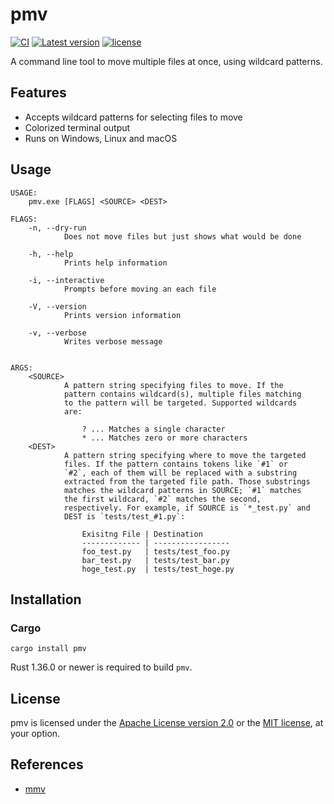 # pmv

[![CI](https://github.com/sgryjp/pmv/actions/workflows/ci.yml/badge.svg)][ci-status]
[![Latest version](https://img.shields.io/crates/v/pmv)](https://crates.io/crates/pmv)
[![license](https://img.shields.io/github/license/sgryjp/pmv)][license-file]

A command line tool to move multiple files at once, using wildcard patterns.

## Features

- Accepts wildcard patterns for selecting files to move
- Colorized terminal output
- Runs on Windows, Linux and macOS

## Usage

```text
USAGE:
    pmv.exe [FLAGS] <SOURCE> <DEST>

FLAGS:
    -n, --dry-run
            Does not move files but just shows what would be done

    -h, --help
            Prints help information

    -i, --interactive
            Prompts before moving an each file

    -V, --version
            Prints version information

    -v, --verbose
            Writes verbose message


ARGS:
    <SOURCE>
            A pattern string specifying files to move. If the
            pattern contains wildcard(s), multiple files matching
            to the pattern will be targeted. Supported wildcards
            are:

                ? ... Matches a single character
                * ... Matches zero or more characters
    <DEST>
            A pattern string specifying where to move the targeted
            files. If the pattern contains tokens like `#1` or
            `#2`, each of them will be replaced with a substring
            extracted from the targeted file path. Those substrings
            matches the wildcard patterns in SOURCE; `#1` matches
            the first wildcard, `#2` matches the second,
            respectively. For example, if SOURCE is `*_test.py` and
            DEST is `tests/test_#1.py`:

                Exisitng File | Destination
                ------------- | -----------------
                foo_test.py   | tests/test_foo.py
                bar_test.py   | tests/test_bar.py
                hoge_test.py  | tests/test_hoge.py
```

## Installation

### Cargo

```shell
cargo install pmv
```

Rust 1.36.0 or newer is required to build `pmv`.

## License

pmv is licensed under the [Apache License version 2.0](LICENSE-APACHE) or the
[MIT license](LICENSE-MIT), at your option.

## References

- [mmv](https://ss64.com/bash/mmv.html)

[ci-status]: https://github.com/sgryjp/pmv/actions/workflows/ci.yml
[license-file]: https://github.com/sgryjp/pmv/blob/master/LICENSE
